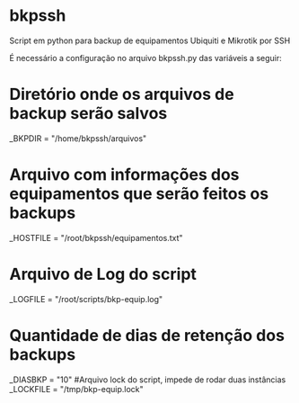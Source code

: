 # bkpssh
Script em python para backup de equipamentos Ubiquiti e Mikrotik por SSH

É necessário a configuração no arquivo bkpssh.py das variáveis a seguir:

# Diretório onde os arquivos de backup serão salvos
_BKPDIR = "/home/bkpssh/arquivos"
# Arquivo com informações dos equipamentos que serão feitos os backups
_HOSTFILE = "/root/bkpssh/equipamentos.txt"
# Arquivo de Log do script
_LOGFILE = "/root/scripts/bkp-equip.log"
# Quantidade de dias de retenção dos backups
_DIASBKP = "10"
#Arquivo lock do script, impede de rodar duas instâncias
_LOCKFILE = "/tmp/bkp-equip.lock"
